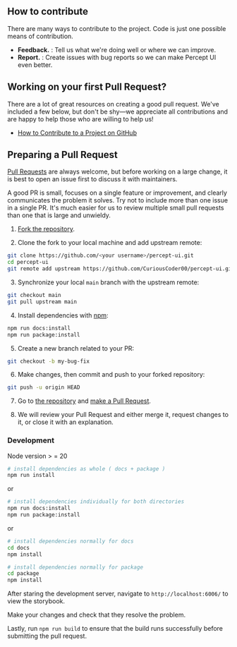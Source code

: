 ## How to contribute

There are many ways to contribute to the project. Code is just one possible means of contribution.
- **Feedback.** : Tell us what we're doing well or where we can improve.
- **Report.** : Create issues with bug reports so we can make Percept UI even better.

## Working on your first Pull Request?

There are a lot of great resources on creating a good pull request. We've included a few below, but don't be shy—we appreciate all contributions and are happy to help those who are willing to help us!

- [How to Contribute to a Project on GitHub](https://egghead.io/courses/how-to-contribute-to-an-open-source-project-on-github)

## Preparing a Pull Request

[Pull Requests](https://docs.github.com/en/free-pro-team@latest/github/collaborating-with-issues-and-pull-requests/creating-a-pull-request) are always welcome, but before working on a large change, it is best to open an issue first to discuss it with maintainers.

A good PR is small, focuses on a single feature or improvement, and clearly communicates the problem it solves. Try not to include more than one issue in a single PR. It's much easier for us to review multiple small pull requests than one that is large and unwieldy.

1. [Fork the repository](https://docs.github.com/en/free-pro-team@latest/github/getting-started-with-github/fork-a-repo).

2. Clone the fork to your local machine and add upstream remote:

```sh
git clone https://github.com/<your username>/percept-ui.git
cd percept-ui
git remote add upstream https://github.com/CuriousCoder00/percept-ui.git
```

3. Synchronize your local `main` branch with the upstream remote:

```sh
git checkout main
git pull upstream main
```

4. Install dependencies with [npm](https://www.npmjs.com/):

```sh
npm run docs:install
npm run package:install
```


5. Create a new branch related to your PR:

```sh
git checkout -b my-bug-fix
```

6. Make changes, then commit and push to your forked repository:

```sh
git push -u origin HEAD
```
7. Go to [the repository](https://github.com/CuriousCoder00/percept-ui/pulls) and [make a Pull Request](https://docs.github.com/en/free-pro-team@latest/github/collaborating-with-issues-and-pull-requests/creating-a-pull-request).

8. We will review your Pull Request and either merge it, request changes to it, or close it with an explanation.

### Development

Node version > = 20

```bash
# install dependencies as whole ( docs + package )
npm run install
```

or

```bash
# install dependencies individually for both directories
npm run docs:install
npm run package:install
```

 or

```bash
# install dependencies normally for docs
cd docs
npm install

# install dependencies normally for package
cd package
npm install
```

After staring the development server, navigate to `http://localhost:6006/` to view the storybook.

Make your changes and check that they resolve the problem.

Lastly, run `npm run build` to ensure that the build runs successfully before submitting the pull request.